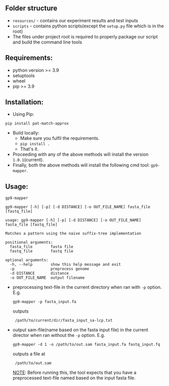 ## Folder structure
- `resources/` - contains our experiment results and test inputs
- `scripts` - contains python scripts(except the `setup.py` file which is in the root)
- The files under project root is required to properly package our script and build the command line tools
## Requirements:
- python version >= 3.9
- setuptools
- wheel
- pip >= 3.9

## Installation:
- Using Pip:
```commandline
pip install pat-match-approx
```
- Build locally:
    - Make sure you fulfil the requirements.
    - `pip install .`
    - That's it.
- Proceeding with any of the above methods will install the version `1.0.1`(current).
- Finally, both the above methods will install the following cmd tool: `gp9-mapper`.

## Usage:
`gp9-mapper`

```commandline
gp9-mapper [-h] [-p] [-d DISTANCE] [-o OUT_FILE_NAME] fasta_file [fastq_file]
```

```text
usage: gp9-mapper [-h] [-p] [-d DISTANCE] [-o OUT_FILE_NAME] fasta_file [fastq_file]

Matches a pattern using the naive suffix-tree implementation

positional arguments:
  fasta_file        fasta file
  fastq_file        fastq file

optional arguments:
  -h, --help        show this help message and exit
  -p                preprocess genome
  -d DISTANCE       distance
  -o OUT_FILE_NAME  output filename
```
-  preprocessing text-file in the current directory when ran with `-p` option. E.g.
   ```commandline 
   gp9-mapper -p fasta_input.fa 
   ```
   outputs
   ```text
    /path/to/current/dir/fasta_input_sa-lcp.txt
   ```

-  output sam-file(name based on the fasta input file) in the current director when ran without the `-p` option. E.g.
   ```commandline 
   gp9-mapper -d 1 -o /path/to/out.sam fasta_input.fa fastq_input.fq 
   ```
   outputs a file at
   ```text
    /path/to/out.sam
   ```
   <u>NOTE</u>: Before running this, the tool expects that you have a preprocessed text-file named based on the input fasta file.